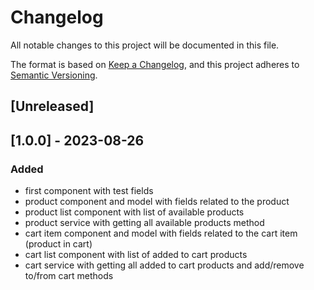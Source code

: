 # Changelog

All notable changes to this project will be documented in this file.

The format is based on [Keep a Changelog](https://keepachangelog.com/en/1.0.0/),
and this project adheres to [Semantic Versioning](https://semver.org/spec/v2.0.0.html).

## [Unreleased]

## [1.0.0] - 2023-08-26

### Added

- first component with test fields
- product component and model with fields related to the product
- product list component with list of available products
- product service with getting all available products method
- cart item component and model with fields related to the cart item (product in cart)
- cart list component with list of added to cart products
- cart service with getting all added to cart products and add/remove to/from cart methods